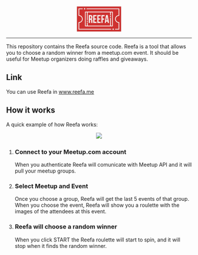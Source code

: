 <p align="center">

<img width= "120"   src="./src/images/logored.jpg" />

</p>

---

This repository contains the Reefa source code. Reefa is a tool that allows you to choose a random winner from a meetup.com event. It should be useful for Meetup organizers doing raffles and giveaways.

## Link

You can use Reefa in www.reefa.me

## How it works

A quick example of how Reefa works:

<p align="center">
<img width=60% src="https://i.imgur.com/pY4hJ1W.gif" />
</p>

<ol>
<li> <h3>Connect to your Meetup.com account</h3> When you authenticate Reefa will comunicate with Meetup API and it will pull your meetup groups.
 </li>

 <li><h3>Select Meetup and Event</h3> Once you choose a group, Reefa will get the last 5 events of that group. When you choose the event, Reefa will show you a roulette with the images of the attendees at this event.</li>

<li> <h3>Reefa will choose a random winner</h3> When you click START the Reefa roulette will start to spin, and it will stop when it finds the random winner.</li>
</ol>

